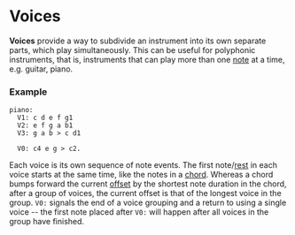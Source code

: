 # Voices

**Voices** provide a way to subdivide an instrument into its own separate parts,
which play simultaneously. This can be useful for polyphonic instruments, that
is, instruments that can play more than one [note](notes.md) at a time, e.g.
guitar, piano.

### Example

```alda
piano:
  V1: c d e f g1
  V2: e f g a b1
  V3: g a b > c d1

  V0: c4 e g > c2.
```

Each voice is its own sequence of note events. The first note/[rest](rests.md)
in each voice starts at the same time, like the notes in a [chord](chords.md).
Whereas a chord bumps forward the current [offset](offset.md) by the shortest
note duration in the chord, after a group of voices, the current offset is that
of the longest voice in the group. `V0:` signals the end of a voice grouping and
a return to using a single voice -- the first note placed after `V0:` will
happen after all voices in the group have finished.

